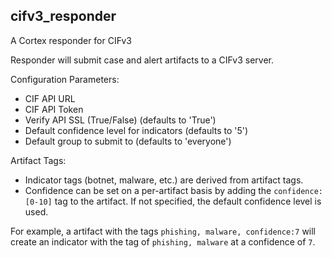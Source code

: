 ## cifv3_responder

A Cortex responder for CIFv3

Responder will submit case and alert artifacts to a CIFv3 server.

Configuration Parameters:

- CIF API URL
- CIF API Token
- Verify API SSL (True/False) (defaults to 'True')
- Default confidence level for indicators (defaults to '5')
- Default group to submit to (defaults to 'everyone')

Artifact Tags:

   - Indicator tags (botnet, malware, etc.) are derived from artifact tags. 
   - Confidence can be set on a per-artifact basis by adding the `confidence:[0-10]` tag to the artifact. If not specified, the default confidence level is used.

For example, a artifact with the tags `phishing, malware, confidence:7` will create an indicator with the tag of `phishing, malware` at a confidence of `7`. 